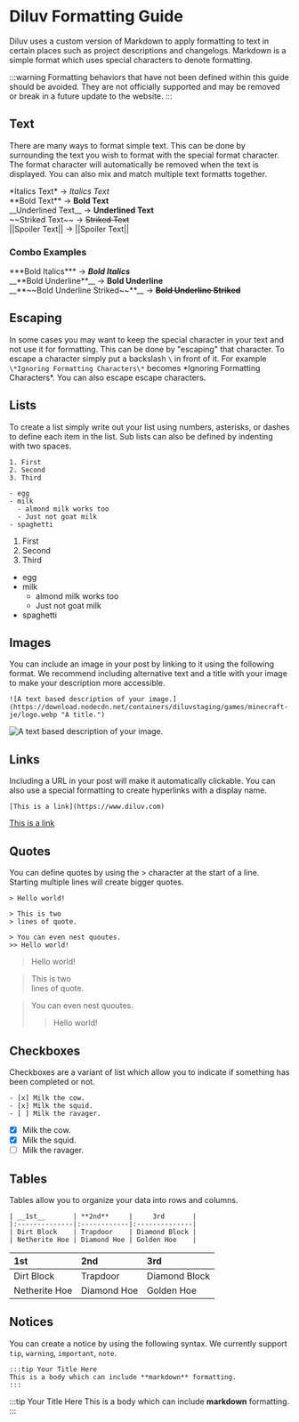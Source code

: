 # Diluv Formatting Guide
Diluv uses a custom version of Markdown to apply formatting to text in certain places such as project descriptions and changelogs. Markdown is a simple format which uses special characters to denote formatting.

:::warning
Formatting behaviors that have not been defined within this guide should be avoided. They are not officially supported and may be removed or break in a future update to the website.
:::

## Text
There are many ways to format simple text. This can be done by surrounding the text you wish to format with the special format character. The format character will automatically be removed when the text is displayed. You can also mix and match multiple text formatts together.

\*Italics Text\*          ->     *Italics Text*    
\*\*Bold Text\*\*         ->     **Bold Text**    
\_\_Underlined Text\_\_   ->     __Underlined Text__    
\~\~Striked Text\~\~      ->     ~~Striked Text~~    
\|\|Spoiler Text\|\|      ->     ||Spoiler Text||    

### Combo Examples
\*\*\*Bold Italics\*\*\* -> ***Bold Italics***    
\_\_\*\*Bold Underline\*\*\_\_ -> __**Bold Underline**__    
\_\_\*\*\~\~Bold Underline Striked\~\~\*\*\_\_ -> __**~~Bold Underline Striked~~**__    

## Escaping
In some cases you may want to keep the special character in your text and not use it for formatting. This can be done by "escaping" that character. To escape a character simply put a backslash `\` in front of it. For example `\*Ignoring Formatting Characters\*` becomes \*Ignoring Formatting Characters\*. You can also escape escape characters.

## Lists
To create a list simply write out your list using numbers, asterisks, or dashes to define each item in the list. Sub lists can also be defined by indenting with two spaces. 

```
1. First
2. Second
3. Third

- egg
- milk
  - almond milk works too
  - Just not goat milk
- spaghetti
```

1. First
2. Second
3. Third

- egg
- milk
  - almond milk works too
  - Just not goat milk
- spaghetti

## Images
You can include an image in your post by linking to it using the following format. We recommend including alternative text and a title with your image to make your description more accessible.

```
![A text based description of your image.](https://download.nodecdn.net/containers/diluvstaging/games/minecraft-je/logo.webp "A title.")
```

![A text based description of your image.](https://download.nodecdn.net/containers/diluvstaging/games/minecraft-je/logo.webp "A title.")

## Links
Including a URL in your post will make it automatically clickable. You can also use a special formatting to create hyperlinks with a display name. 

```
[This is a link](https://www.diluv.com)
```

[This is a link](https://www.diluv.com)

## Quotes
You can define quotes by using the > character at the start of a line. Starting multiple lines will create bigger quotes.

```
> Hello world!

> This is two    
> lines of quote.

> You can even nest quoutes.
>> Hello world!
```

> Hello world!

> This is two    
> lines of quote.

> You can even nest quoutes.
>> Hello world!

## Checkboxes
Checkboxes are a variant of list which allow you to indicate if something has been completed or not.

```
- [x] Milk the cow.
- [x] Milk the squid.
- [ ] Milk the ravager.
```

- [x] Milk the cow.
- [x] Milk the squid.
- [ ] Milk the ravager.

## Tables
Tables allow you to organize your data into rows and columns. 

```
| __1st__       | **2nd**     |     3rd       |
|:--------------|:------------|:--------------|
| Dirt Block    | Trapdoor    | Diamond Block |
| Netherite Hoe | Diamond Hoe | Golden Hoe    |
```

| __1st__       | **2nd**     |     3rd       |
|:--------------|:------------|:--------------|
| Dirt Block    | Trapdoor    | Diamond Block |
| Netherite Hoe | Diamond Hoe | Golden Hoe    |

## Notices
You can create a notice by using the following syntax. We currently support `tip`, `warning`, `important`, `note`.
```
:::tip Your Title Here
This is a body which can include **markdown** formatting.
:::
```

:::tip Your Title Here
This is a body which can include **markdown** formatting.
:::